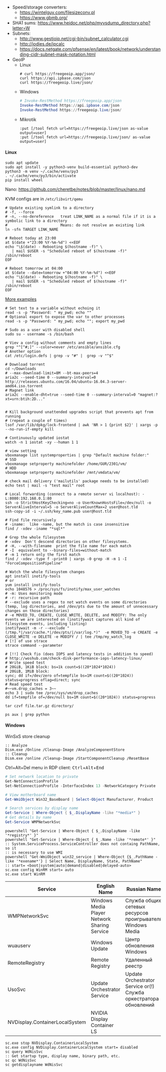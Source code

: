 * Speed/storage converters:
    * https://wintelguy.com/filesizeconv.pl
    * https://www.gbmb.org/
* SHA1 sums: https://www.heidoc.net/php/myvsdump_directory.php?letter=W
* Subnets:
    * http://www.gestioip.net/cgi-bin/subnet_calculator.cgi
    * http://jodies.de/ipcalc
    * https://docs.netgate.com/pfsense/en/latest/book/network/understanding-cidr-subnet-mask-notation.html
* GeoIP
    * Linux
        ```shell
        # curl https://freegeoip.app/json/
        curl https://api.ipbase.com/json
        curl https://freegeoip.live/json/
        ```
    * Windows
        ```powershell
        # Invoke-RestMethod https://freegeoip.app/json
        Invoke-RestMethod https://api.ipbase.com/json
        Invoke-RestMethod https://freegeoip.live/json/
        ```
    * Mikrotik
        ```
        :put [/tool fetch url=https://freegeoip.live/json as-value output=user]
        :put [/tool fetch url=https://freegeoip.live/json/ as-value output=user]
        ```
#### Linux
```shell
sudo apt update
sudo apt install -y python3-venv build-essential python3-dev
python3 -m venv ~/.cache/venv/py3
. ~/.cache/venv/py3/bin/activate
pip install wheel
```
Nano: https://github.com/cheretbe/notes/blob/master/linux/nano.md

KVM configs are in `/etc/libvirt/qemu`

```shell
# Update existing symlink to a directory
# -f, --force
# -n, --no-dereference   treat LINK_NAME as a normal file if it is a symbolic link to a directory
#                        Means: do not resolve an existing link
ln -sfn TARGET LINK_NAME
```

```shell
# Reboot today at 23:00
at $(date +"23:00 %Y-%m-%d") <<EOF
echo "\$(date) - Rebooting $(hostname -f)" \
   | mail $USER -s "Scheduled reboot of $(hostname -f)"
/sbin/reboot
EOF

# Reboot tomorrow at 04:00
at $(date --date=tomorrow +"04:00 %Y-%m-%d") <<EOF
echo "\$(date) - Rebooting $(hostname -f)" \
   | mail $USER -s "Scheduled reboot of $(hostname -f)"
/sbin/reboot
EOF
```
[More examples](./linux/cron+at.md#at-command)

```shell
# Set text to a variable without echoing it
read -s -p "Password: " my_pwd; echo ""
# Optional export to expose the var to other processes
read -s -p "Password: " my_pwd; echo ""; export my_pwd
```

```shell
# Sudo as a user with disabled shell
sudo su - username -s /bin/bash

# Viev a config without comments and empty lines
grep "^[^#;]" --color=never /etc/ansible/ansible.cfg
# Another option
cat /etc/login.defs | grep -v "#" |  grep -v "^$"

# Download torrent
cd ~/Downloads
# --max-download-limit=8M --bt-max-peers=4
aria2c --seed-time 0 --summary-interval=0 http://releases.ubuntu.com/16.04/ubuntu-16.04.3-server-amd64.iso.torrent
# Magnet link
aria2c --enable-dht=true --seed-time 0 --summary-interval=0 "magnet:?xt=urn:btih:2D..."


# Kill background unattended upgrades script that prevents apt from running
# (repeat a couple of times)
lsof /var/lib/dpkg/lock-frontend | awk 'NR > 1 {print $2}' | xargs -p --no-run-if-empty kill

# Continuously updated iostat
watch -n 1 iostat -xy --human 1 1

# view setting
vboxmanage list systemproperties | grep "Default machine folder:"
# SSD
vboxmanage setproperty machinefolder /home/GUR/2301/vm/
# HDD
vboxmanage setproperty machinefolder /mnt/vmdata/vm/

# check mail delivery ('mailutils' package needs to be installed)
echo test | mail -s "test mail" root

# Local forwarding (connect to a remote server vi localhost): -L:8080:192.168.0.1:80
ssh -o StrictHostKeyChecking=no -o UserKnownHostsFile=/dev/null -o ServerAliveInterval=5 -o ServerAliveCountMax=2 user@host.tld
ssh-copy-id -i ~/.ssh/key_name.pub user@host.tld

# Find file recursively
# -iname:  like -name, but the match is case insensitive
find / -xdev -iname "*sql*"

# Grep the whole filesystem
# -xdev  Don't descend directories on other filesystems.
# -H, --with-filename  print the file name for each match
# -I  equivalent to --binary-files=without-match
# -m 1 return only the first match
find / -xdev -type f -print0 | xargs -0 grep -H -m 1 -I "ForceCompositionPipeline"

# Watch the whole filesystem changes
apt install inotify-tools
# or
yum install inotify-tools
echo 1048576 > /proc/sys/fs/inotify/max_user_watches
# -m: Uses monitoring mode
# -r: recursive path
# --exclude uses a regex to not watch events on some directories (temp, log directories, and /dev/pts due to the amount of unnecessary changes on those directories)
# -e MOVED_TO, CREATE, CLOSE_WRITE, DELETE, and MODIFY: The only events we are interested on (inotifywait captures all kind of filesystem events, including listing)
inotifywait -m -r --exclude "(/tmp.*|/var/cache.*|/dev/pts/|/var/log.*)"  -e MOVED_TO -e CREATE -e CLOSE_WRITE -e DELETE -e MODIFY / | tee /tmp/my_watch_log
# [!] of use strace
strace command --parameter

# [!!] Check fio (does IOPS and latency tests in addition to speed)
# http://woshub.com/check-disk-performance-iops-latency-linux/
# Write speed test
# 20GiB, 1KiB block: bs=1k count=$((20*1024*1024))
# 20GiB, 1MiB block:
sync; dd if=/dev/zero of=tempfile bs=1M count=$((20*1024)) status=progress oflag=direct; sync
# Read speed test
#~~vm.drop_caches = 3~~
echo 3 | sudo tee /proc/sys/vm/drop_caches 
dd if=tempfile of=/dev/null bs=1M count=$((20*1024)) status=progress

tar czvf file.tar.gz directory/

ps aux | grep python
```
#### Windows

WinSxS store cleanup
```batch
:: Analyze
Dism.exe /Online /Cleanup-Image /AnalyzeComponentStore
:: Cleanup
Dism.exe /online /Cleanup-Image /StartComponentCleanup /ResetBase
```

Ctrl+Alt+Del menu in RDP client: <kbd>Ctrl</kbd>+<kbd>Alt</kbd>+<kbd>End</kbd>

```powershell
# Set network location to private
Get-NetConnectionProfile
Set-NetConnectionProfile -InterfaceIndex 13 -NetworkCategory Private

# View motherboard name
Get-WmiObject Win32_BaseBoard | Select-Object Manufacturer, Product 

# Search services by display name
Get-Service | Where-Object { $_.DisplayName -like "*media*" }
# Get details by name
Get-Service WMPNetworkSvc
```
```batch
powershell "Get-Service | Where-Object { $_.DisplayName -like '*registry*' }"
powershell "Get-Service | Where-Object { $_.Name -like '*remote*' }"
:: System.ServiceProcess.ServiceController does not containg PathName, so it
:: is necessary to use WMI
powershell "Get-WmiObject win32_service | Where-Object {$_.PathName -like '*exename*'} | Select Name, DisplayName, State, PathName"
:: start= <boot|system|auto|demand|disabled|delayed-auto>
sc.exe config WinRM start= auto
sc.exe start WinRM
```
| Service                        | English Name                                 | Russian Name                                                     |
| ------------------------------ | -------------------------------------------- | ---------------------------------------------------------------- |
| WMPNetworkSvc                  | Windows Media Player Network Sharing Service | Служба общих сетевых ресурсов проигрывателя Windows Media        |
| wuauserv                       | Windows Update                               | Центр обновления Windows                                         |
| RemoteRegistry                 | Remote Registry                              | Удаленный реестр                                                 |
| UsoSvc                         | Update Orchestrator Service                  | Update Orchestrator Service or(!) Служба оркестратора обновлений |
| NVDisplay.ContainerLocalSystem | NVIDIA Display Container LS                  |                                                                  |
```batch
sc.exe stop NVDisplay.ContainerLocalSystem
sc.exe config NVDisplay.ContainerLocalSystem start= disabled
sc query WdNisSvc
:: Get startup type, display name, binary path, etc.
sc qc WdNisSvc
sc getdisplayname WdNisSvc
```
